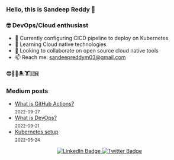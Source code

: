 ### Hello, this is Sandeep Reddy 👋

### 🤓 DevOps/Cloud enthusiast
- 🔭 Currently configuring CICD pipeline to deploy on Kubernetes
- 🌱 Learning Cloud native technologies
- 👯 Looking to collaborate on open source cloud native tools
- 📫 Reach me: sandeepreddym03@gmail.com

#### 😎🤟🎆🏝️🏋️🇮🇳

### Medium posts

<!-- blog starts -->
* [What is GitHub Actions?](https://imsandeepreddy.medium.com/what-is-github-actions-a0b2ff090a73?source=rss-42871914aff0------2) <br/> <sub>2022-09-27</sub>
* [What is DevOps?](https://imsandeepreddy.medium.com/what-is-devops-d7b73cc9f833?source=rss-42871914aff0------2) <br/> <sub>2022-09-21</sub>
* [Kubernetes setup](https://imsandeepreddy.medium.com/kubernetes-setup-46a3837be2f?source=rss-42871914aff0------2) <br/> <sub>2022-05-24</sub>
<!-- blog ends -->

<!-- programmer_humor_img starts -->
<!-- <a href="https://imgur.com/r/ProgrammerHumor/oqYSqA5"><img max-height="400" width="350" src="https://i.imgur.com/oqYSqA5.png"></a> -->
<!-- programmer_humor_img ends -->

<div id="header" align="center">
  <!-- <img src="https://media.giphy.com/media/M9gbBd9nbDrOTu1Mqx/giphy.gif" width="100"/> -->
  <div id="badges">
    <a href="https://linkedin.com/in/sandeep-reddy-00a8b839/">
      <img src="https://img.shields.io/badge/LinkedIn-blue?style=for-the-badge&logo=linkedin&logoColor=white" alt="LinkedIn Badge"/>
    </a>
    <a href="https://twitter.com/urssanny">
      <img src="https://img.shields.io/badge/Twitter-blue?style=for-the-badge&logo=twitter&logoColor=white" alt="Twitter Badge"/>
    </a>
  </div>
